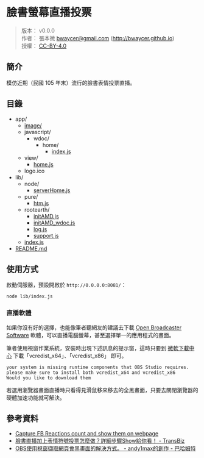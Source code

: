 臉書螢幕直播投票
=======


> 版本： v0.0.0<br />
> 作者： 張本微 <bwaycer@gmail.com> (http://bwaycer.github.io)<br />
> 授權： [CC-BY-4.0](http://bwaycer.github.io/license/CC-BY-4.0/)



## 簡介


模仿近期（民國 105 年末）流行的臉書表情投票直播。



## 目錄


* app/
  * [image/](app/image)
  * javascript/
    * wdoc/
      * home/
        * [index.js](app/javascript/wdoc/home/index.js)
  * view/
    * [home.js](app/view/home.js)
  * logo.ico
* lib/
  * node/
    * [serverHome.js](lib/node/serverHome.js)
  * pure/
    * [htm.js](lib/pure/htm.js)
  * rootearth/
    * [initAMD.js](lib/rootearth/initAMD.js)
    * [initAMD_wdoc.js](lib/rootearth/initAMD_wdoc.js)
    * [log.js](lib/rootearth/log.js)
    * [support.js](lib/rootearth/support.js)
  * [index.js](lib/index.js)
* [README.md](README.md)



## 使用方式


啟動伺服器，預設開啟於 `http://0.0.0.0:8081/`：

```
node lib/index.js
```



### 直播軟體


如果你沒有好的選擇，也能像筆者聽網友的建議去下載
[Open Broadcaster Software](http://obsproject.com/)
軟體，可以直播電腦螢幕，甚至選擇單一的應用程式的畫面。

筆者使用視窗作業系統，安裝時出現下述訊息的提示窗，這時只要到
[微軟下載中心](http://www.microsoft.com/zh-tw/download/details.aspx?id=40784)
下載「vcredist_x64」、「vcredist_x86」 即可。

```
your system is missing runtime components that OBS Studio requires.
please make sure to install both vcredist_x64 and vcredist_x86
Would you like to download them
```

若選用瀏覽器畫面直播時只看得見滑鼠移來移去的全黑畫面，只要去關閉瀏覽器的硬體加速功能就可解決。



## 參考資料


* [Capture FB Reactions count and show them on webpage](http://gist.github.com/anonymous/7073ea6c601f28aa65e5a077ef875526)
* [臉書直播加上表情符號投票怎麼做？詳細步驟Show給你看！ - TransBiz](http://transbiz.com.tw/臉書直播加表情符號投票/)
* [OBS使用視窗擷取網頁會黑畫面的解決方式。 - andy1max的創作 - 巴哈姆特](http://home.gamer.com.tw/creationDetail.php?sn=3183790)

